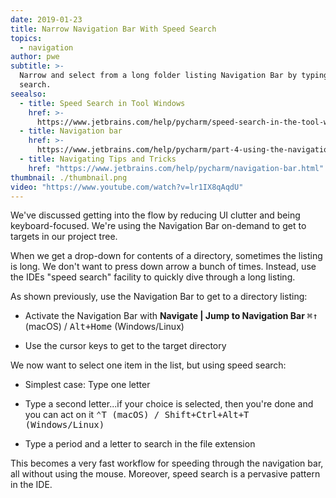 ```yaml
---
date: 2019-01-23
title: Narrow Navigation Bar With Speed Search
topics:
  - navigation
author: pwe
subtitle: >-
  Narrow and select from a long folder listing Navigation Bar by typing a speed
  search.
seealso:
  - title: Speed Search in Tool Windows
    href: >-
      https://www.jetbrains.com/help/pycharm/speed-search-in-the-tool-windows.html
  - title: Navigation bar
    href: >-
      https://www.jetbrains.com/help/pycharm/part-4-using-the-navigation-bar.html
  - title: Navigating Tips and Tricks
    href: "https://www.jetbrains.com/help/pycharm/navigation-bar.html"
thumbnail: ./thumbnail.png
video: "https://www.youtube.com/watch?v=lr1IX8qAqdU"
---
```


We've discussed getting into the flow by reducing UI clutter and being keyboard-focused. We're using the Navigation Bar on-demand to get to targets in our project tree.

When we get a drop-down for contents of a directory, sometimes the listing is long. We don't want to press down arrow a bunch of times. Instead, use the IDEs "speed search" facility to quickly dive through a long listing.

As shown previously, use the Navigation Bar to get to a directory listing:

- Activate the Navigation Bar with **Navigate | Jump to Navigation Bar** <kbd>⌘↑</kbd> (macOS) / <kbd>Alt+Home</kbd> (Windows/Linux)

- Use the cursor keys to get to the target directory

We now want to select one item in the list, but using speed search:

- Simplest case: Type one letter

- Type a second letter...if your choice is selected, then you're done and you can act on it <kbd>⌃T<kbd/> (macOS) / <kbd>Shift+Ctrl+Alt+T</kbd> (Windows/Linux)

- Type a period and a letter to search in the file extension

This becomes a very fast workflow for speeding through the navigation bar, all without using the mouse. Moreover, speed search is a pervasive pattern in the IDE.

